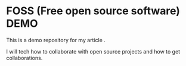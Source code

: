 # FOSS (Free open source software) DEMO

This is a demo repository for my article <insert link>.

I will tech how to collaborate with open source projects and how to get collaborations.
